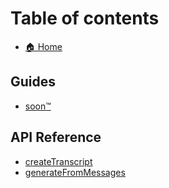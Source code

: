 # Table of contents

- [🏠 Home](README.md)

## Guides

- [soon™️](guides/soon-tm.md)

## API Reference

- [createTranscript](api-reference/createtranscript.md)
- [generateFromMessages](api-reference/generatefrommessages.md)
